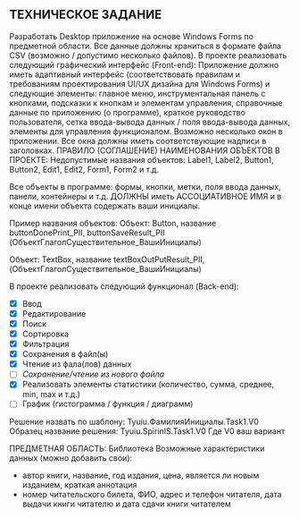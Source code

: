 ## ТЕХНИЧЕСКОЕ ЗАДАНИЕ
Разработать Desktop приложение на основе Windows Forms по предметной области. Все данные должны храниться в формате файла CSV (возможно / допустимо несколько файлов).
В проекте реализовать следующий графический интерфейс (Front-end): 
Приложение должно иметь адаптивный интерфейс (соответствовать правилам и требованиям проектирования UI/UX дизайна для Windows Forms) и следующие элементы: главное меню, инструментальная панель с кнопками, подсказки к кнопкам и элементам управления, справочные данные по приложению (о программе), краткое руководство пользователя, сетка ввода-вывода данных / поля ввода-вывода данных, элементы для управления функционалом. Возможно несколько окон в приложении. Все окна должны иметь соответствующие надписи в заголовках. 
ПРАВИЛО (СОГЛАШЕНИЕ) НАИМЕНОВАНИЯ ОБЪЕКТОВ В ПРОЕКТЕ:
Недопустимые названия объектов: Label1, Label2, Button1, Button2, Edit1, Edit2, Form1, Form2 и т.д.

Все объекты в программе: формы, кнопки, метки, поля ввода данных, панели, контейнеры и т.д. ДОЛЖНЫ иметь АССОЦИАТИВНОЕ ИМЯ и в конце имени объекта содержать ваши инициалы.

Пример названия объектов:
Объект: Button, название buttonDonePrint_PII, buttonSaveResult_PII (ОбъектГлаголСуществительное_ВашиИнициалы)

Объект: TextBox, название textBoxOutPutResult_PII, (ОбъектГлаголСуществительное_ВашиИнициалы)

В проекте реализовать следующий функционал (Back-end): 
- [x] Ввод
- [x] Редактирование
- [x] Поиск
- [x] Сортировка
- [x] Фильтрация
- [x] Сохранения в файл(ы)
- [x] Чтение из фала(лов) данных
- [ ] *Сохранение/чтение из нового файла*
- [x] Реализовать элементы статистики (количество, сумма, среднее, min, max и т.д.)
- [ ] График (гистограмма / функция / диаграмм)

Решение назвать по шаблону: Tyuiu.ФамилияИнициалы.Task1.V0
Образец название решения: Tyuiu.SpirinIS.Task1.V0
Где V0 ваш вариант

ПРЕДМЕТНАЯ ОБЛАСТЬ: Библиотека
Возможные характеристики данных (можно добавить свои):
*	автор книги, название, год издания, цена, является ли новым изданием, краткая аннотация
*	номер читательского билета, ФИО, адрес и телефон читателя, дата выдачи книги читателю и дата сдачи книги читателем
